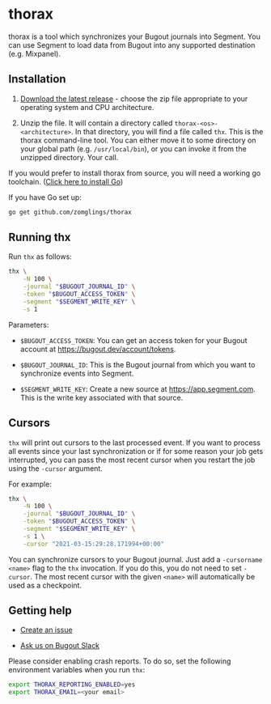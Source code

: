 # thorax

thorax is a tool which synchronizes your Bugout journals into Segment. You can use Segment to load data from Bugout into any supported destination (e.g. Mixpanel).

## Installation

1. [Download the latest release](https://github.com/zomglings/thorax/releases/latest) - choose the
zip file appropriate to your operating system and CPU architecture.

2. Unzip the file. It will contain a directory called `thorax-<os>-<architecture>`. In that directory,
you will find a file called `thx`. This is the thorax command-line tool. You can either move it to
some directory on your global path (e.g. `/usr/local/bin`), or you can invoke it from the unzipped
directory. Your call.


If you would prefer to install thorax from source, you will need a working go toolchain. ([Click here to install Go](https://golang.org/dl/))

If you have Go set up:
```bash
go get github.com/zomglings/thorax
```

## Running thx

Run `thx` as follows:

```bash
thx \
    -N 100 \
    -journal "$BUGOUT_JOURNAL_ID" \
    -token "$BUGOUT_ACCESS_TOKEN" \
    -segment "$SEGMENT_WRITE_KEY" \
    -s 1
```

Parameters:

- `$BUGOUT_ACCESS_TOKEN`: You can get an access token for your Bugout account at https://bugout.dev/account/tokens.

- `$BUGOUT_JOURNAL_ID`: This is the Bugout journal from which you want to synchronize events into Segment.

- `$SEGMENT_WRITE_KEY`: Create a new source at https://app.segment.com. This is the write key associated with that source.

## Cursors

`thx` will print out cursors to the last processed event. If you want to process all events since your
last synchronization or if for some reason your job gets interrupted, you can pass the most recent
cursor when you restart the job using the `-cursor` argument.

For example:
```bash
thx \
    -N 100 \
    -journal "$BUGOUT_JOURNAL_ID" \
    -token "$BUGOUT_ACCESS_TOKEN" \
    -segment "$SEGMENT_WRITE_KEY" \
    -s 1 \
    -cursor "2021-03-15:29:28.171994+00:00"
```

You can synchronize cursors to your Bugout journal. Just add a `-cursorname <name>` flag to the `thx`
invocation. If you do this, you do not need to set `-cursor`. The most recent cursor with the given `<name>`
will automatically be used as a checkpoint.

## Getting help

- [Create an issue](https://github.com/zomglings/thorax/issues/new)

- [Ask us on Bugout Slack](https://join.slack.com/t/bugout-dev/shared_invite/zt-fhepyt87-5XcJLy0iu702SO_hMFKNhQ)


Please consider enabling crash reports. To do so, set the following environment variables when
you run `thx`:

```bash
export THORAX_REPORTING_ENABLED=yes
export THORAX_EMAIL=<your email>
```
